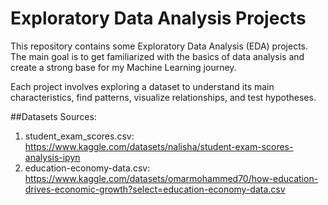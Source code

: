 # Exploratory Data Analysis Projects

This repository contains some Exploratory Data Analysis (EDA) projects. The main goal is to get familiarized with the basics of data analysis and create a strong base for my Machine Learning journey.

Each project involves exploring a dataset to understand its main characteristics, find patterns, visualize relationships, and test hypotheses.

##Datasets Sources:
  1. student_exam_scores.csv: https://www.kaggle.com/datasets/nalisha/student-exam-scores-analysis-ipyn
  2. education-economy-data.csv: https://www.kaggle.com/datasets/omarmohammed70/how-education-drives-economic-growth?select=education-economy-data.csv
